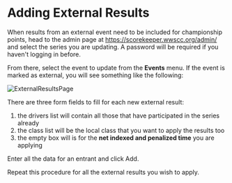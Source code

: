 # Adding External Results

When results from an external event need to be included for championship
points, head to the admin page at <https://scorekeeper.wwscc.org/admin/> and
select the series you are updating.  A password will be required if you haven't
logging in before.

From there, select the event to update from the **Events** menu.  If the event
is marked as external, you will see something like the following:


![ExternalResultsPage](images/addexternal.png)

There are three form fields to fill for each new external result:

 1. the drivers list will contain all those that have participated in the series already
 2. the class list will be the local class that you want to apply the results too
 3. the empty box will is for the **net indexed and penalized time** you are applying

Enter all the data for an entrant and click Add.

Repeat this procedure for all the external results you wish to apply.
